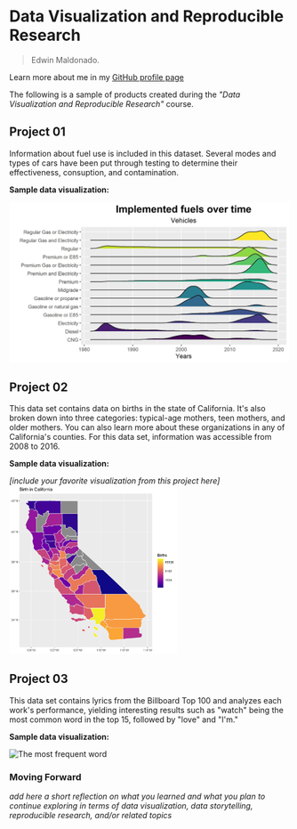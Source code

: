 # Data Visualization and Reproducible Research

> Edwin Maldonado. 

Learn more about me in my [GitHub profile page](https://github.com/Maldowin)


The following is a sample of products created during the _"Data Visualization and Reproducible Research"_ course.


## Project 01

Information about fuel use is included in this dataset. Several modes and types of cars have been put through testing to determine their effectiveness, consuption, and contamination.

**Sample data visualization:** 

![[include your favorite visualization from this project here]_](https://github.com/Maldowin/dataviz_final_project/blob/main/Project-01/Implemented%20fuels%20over%20time.jpg)



## Project 02

This data set contains data on births in the state of California. It's also broken down into three categories: typical-age mothers, teen mothers, and older mothers. You can also learn more about these organizations in any of California's counties. For this data set, information was accessible from 2008 to 2016.

**Sample data visualization:** 

_[include your favorite visualization from this project here]_
<img src="https://github.com/Maldowin/dataviz_final_project/blob/main/project-02/Birth%20in%20California.jpg" width="60%" height="60%">


## Project 03

This data set contains lyrics from the Billboard Top 100 and analyzes each work's performance, yielding interesting results such as "watch" being the most common word in the top 15, followed by "love" and "I'm."

**Sample data visualization:** 

![The most frequent word](https://user-images.githubusercontent.com/105830129/175754658-4af28dac-314b-44cc-9496-9c76a216430f.jpg)


### Moving Forward

_add here a short reflection on what you learned and what you plan to continue exploring in terms of data visualization, data storytelling, reproducible research, and/or related topics_
